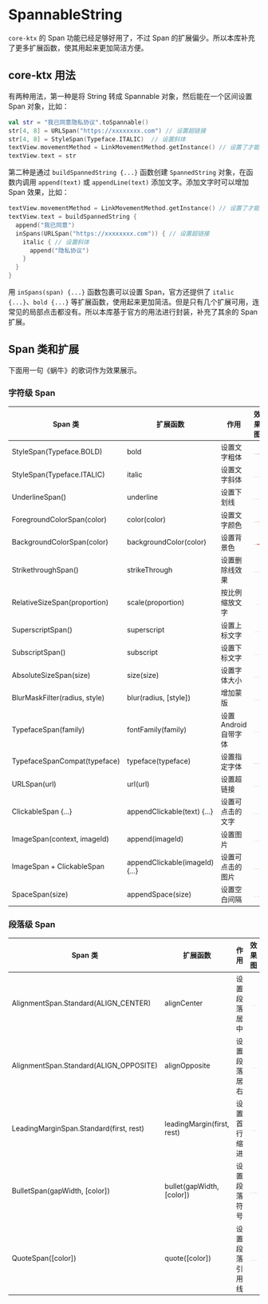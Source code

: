 # SpannableString

`core-ktx` 的 Span 功能已经足够好用了，不过 Span 的扩展偏少。所以本库补充了更多扩展函数，使其用起来更加简洁方便。

## core-ktx 用法

有两种用法，第一种是将 String 转成 Spannable 对象，然后能在一个区间设置 Span 对象，比如：

```kotlin
val str = "我已同意隐私协议".toSpannable()
str[4, 8] = URLSpan("https://xxxxxxxx.com") // 设置超链接
str[4, 8] = StyleSpan(Typeface.ITALIC)  // 设置斜体
textView.movementMethod = LinkMovementMethod.getInstance() // 设置了才能点击
textView.text = str
```

第二种是通过 `buildSpannedString {...}` 函数创建 `SpannedString` 对象，在函数内调用 `append(text)` 或 `appendLine(text)` 添加文字。添加文字时可以增加 Span 效果，比如：

```kotlin
textView.movementMethod = LinkMovementMethod.getInstance() // 设置了才能点击
textView.text = buildSpannedString {
  append("我已同意")
  inSpans(URLSpan("https://xxxxxxxx.com")) { // 设置超链接
    italic { // 设置斜体
      append("隐私协议")
    }
  }
}
```

用 `inSpans(span) {...}` 函数包裹可以设置 Span，官方还提供了 `italic {...}`、`bold {...}` 等扩展函数，使用起来更加简洁。但是只有几个扩展可用，连常见的局部点击都没有。所以本库基于官方的用法进行封装，补充了其余的 Span 扩展。

## Span 类和扩展

下面用一句《蜗牛》的歌词作为效果展示。

### 字符级 Span

| Span 类                       | 扩展函数                       | 作用                  | 效果图                        |
| ----------------------------- | ------------------------------ | --------------------- | ----------------------------- |
| StyleSpan(Typeface.BOLD)      | bold                           | 设置文字粗体          | ![img.png](../img/bold.png)          |
| StyleSpan(Typeface.ITALIC)    | italic                         | 设置文字斜体          | ![img.png](../img/italic.png)        |
| UnderlineSpan()               | underline                      | 设置下划线            | ![img.png](../img/underline.png)     |
| ForegroundColorSpan(color)    | color(color)                   | 设置文字颜色          | ![img.png](../img/color.png)         |
| BackgroundColorSpan(color)    | backgroundColor(color)         | 设置背景色            | ![img.png](../img/backgroudColor.png)    |
| StrikethroughSpan()           | strikeThrough                  | 设置删除线效果        | ![img.png](../img/strikeThrough.png) |
| RelativeSizeSpan(proportion)  | scale(proportion)              | 按比例缩放文字        | ![img.png](../img/scale.png)         |
| SuperscriptSpan()             | superscript                    | 设置上标文字          | ![img.png](../img/superscript.png)   |
| SubscriptSpan()               | subscript                      | 设置下标文字          | ![img.png](../img/subscript.png)     |
| AbsoluteSizeSpan(size)        | size(size)                     | 设置字体大小          | ![img.png](../img/size.png)          |
| BlurMaskFilter(radius, style) | blur(radius, [style])          | 增加蒙版              | ![img.png](../img/blur.png)          |
| TypefaceSpan(family)          | fontFamily(family)             | 设置 Android 自带字体 | ![img.png](../img/fontFamily.png)    |
| TypefaceSpanCompat(typeface)  | typeface(typeface)             | 设置指定字体          | ![img.png](../img/fontFamily.png)    |
| URLSpan(url)                  | url(url)                       | 设置超链接            | ![img.png](../img/url.png)           |
| ClickableSpan {...}           | appendClickable(text) {...}    | 设置可点击的文字      | ![img.png](../img/url.png)           |
| ImageSpan(context, imageId)   | append(imageId)                | 设置图片              | ![img.png](../img/image.png)         |
| ImageSpan + ClickableSpan     | appendClickable(imageId) {...} | 设置可点击的图片      | ![img.png](../img/image.png)         |
| SpaceSpan(size)     | appendSpace(size) | 设置空白间隔      |  ![img.png](../img/space.png) |

### 段落级 Span

| Span 类                                 | 扩展函数                   | 作用           | 效果图                        |
| --------------------------------------- | -------------------------- | -------------- | ----------------------------- |
| AlignmentSpan.Standard(ALIGN_CENTER)    | alignCenter                | 设置段落居中   | ![img.png](../img/alignCenter.png)   |
| AlignmentSpan.Standard(ALIGN_OPPOSITE)  | alignOpposite              | 设置段落居右   | ![img.png](../img/alignOpposite.png) |
| LeadingMarginSpan.Standard(first, rest) | leadingMargin(first, rest) | 设置首行缩进   | ![img.png](../img/leadingMargin.png) |
| BulletSpan(gapWidth, [color])           | bullet(gapWidth, [color])  | 设置段落符号   | ![img.png](../img/bullet.png)        |
| QuoteSpan([color])                      | quote([color])             | 设置段落引用线 | ![img.png](../img/quote.png)         |
